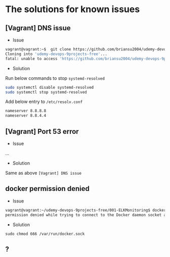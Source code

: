 # The solutions for known issues

## [Vagrant] DNS issue

- Issue

```bash
vagrant@vagrant:~$  git clone https://github.com/briansu2004/udemy-devops-9projects-free.git
Cloning into 'udemy-devops-9projects-free'...
fatal: unable to access 'https://github.com/briansu2004/udemy-devops-9projects-free.git/': Could not resolve host: github.com
```

- Solution

Run below commands to stop `systemd-resolved`

```bash
sudo systemctl disable systemd-resolved
sudo systemctl stop systemd-resolved
```

Add below entry to `/etc/resolv.conf`

```bash
nameserver 8.8.8.8 
nameserver 8.8.4.4
```


## [Vagrant] Port 53 error

- Issue

...

- Solution

Same as above `[Vagrant] DNS issue`

## docker permission denied

- Issue


```bash
vagrant@vagrant:~/udemy-devops-9projects-free/001-ELKMonitoring$ docker compose up -d
permission denied while trying to connect to the Docker daemon socket at unix:///var/run/docker.sock: Get "http://%2Fvar%2Frun%2Fdocker.sock/v1.24/containers/json?all=1&filters=%7B%22label%22%3A%7B%22com.docker.compose.project%3D001-elkmonitoring%22%3Atrue%7D%7D": dial unix /var/run/docker.sock: connect: permission denied
```

- Solution

`sudo chmod 666 /var/run/docker.sock`

## ?